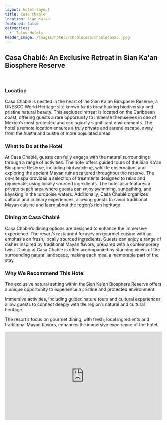 ```yaml
---
layout: hotel-layout
title: Casa Chable
location: Sian Ka'an
featured: false
categories:
  -  Tulum-Hotels
header_image: /images/hotels/chablecasa/chablecasa5.jpeg
---
```

## Casa Chablé: An Exclusive Retreat in Sian Ka'an Biosphere Reserve

&nbsp;

### Location
Casa Chablé is nestled in the heart of the Sian Ka'an Biosphere Reserve, a UNESCO World Heritage site known for its breathtaking biodiversity and pristine natural beauty. This secluded retreat is located on the Caribbean coast, offering guests a rare opportunity to immerse themselves in one of Mexico’s most protected and ecologically significant environments. The hotel's remote location ensures a truly private and serene escape, away from the hustle and bustle of more populated areas.

### What to Do at the Hotel
At Casa Chablé, guests can fully engage with the natural surroundings through a range of activities. The hotel offers guided tours of the Sian Ka'an Biosphere Reserve, including birdwatching, wildlife observation, and exploring the ancient Mayan ruins scattered throughout the reserve. The on-site spa provides a selection of treatments designed to relax and rejuvenate, using locally sourced ingredients. The hotel also features a private beach area where guests can enjoy swimming, sunbathing, and kayaking in the turquoise waters. Additionally, Casa Chablé organizes cultural and culinary experiences, allowing guests to savor traditional Mayan cuisine and learn about the region’s rich heritage.

### Dining at Casa Chablé
Casa Chablé’s dining options are designed to enhance the immersive experience. The resort’s restaurant focuses on gourmet cuisine with an emphasis on fresh, locally sourced ingredients. Guests can enjoy a range of dishes inspired by traditional Mayan flavors, prepared with a contemporary twist. Dining at Casa Chablé is often accompanied by stunning views of the surrounding natural landscape, making each meal a memorable part of the stay.

### Why We Recommend This Hotel
The exclusive natural setting within the Sian Ka'an Biosphere Reserve offers a unique opportunity to experience a pristine and protected environment.&nbsp;

Immersive activities, including guided nature tours and cultural experiences, allow guests to connect deeply with the region’s natural and cultural heritage.&nbsp;

The resort’s focus on gourmet dining, with fresh, local ingredients and traditional Mayan flavors, enhances the immersive experience of the hotel.&nbsp;



<style>.embed-container { position: relative; padding-bottom: 56.25%; height: 0; overflow: hidden; max-width: 100%; } .embed-container iframe, .embed-container object, .embed-container embed { position: absolute; top: 0; left: 0; width: 100%; height: 100%; }</style><div class='embed-container'><iframe src='https://www.youtube.com/embed/yrCURbWUqjM' frameborder='0' allowfullscreen></iframe></div>